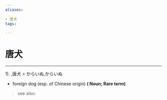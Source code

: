 ```yaml
---
aliases:
    
- 唐犬
tags:
    
---
```


# 唐犬
---
1).
,唐犬 > からいぬ,からいぬ

- foreign dog (esp. of Chinese origin)
**( Noun; Rare term)**
> see also: 
            